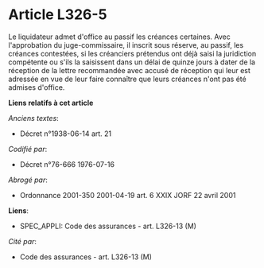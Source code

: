 # Article L326-5

Le liquidateur admet d'office au passif les créances certaines. Avec l'approbation du juge-commissaire, il inscrit sous
réserve, au passif, les créances contestées, si les créanciers prétendus ont déjà saisi la juridiction compétente ou s'ils la
saisissent dans un délai de quinze jours à dater de la réception de la lettre recommandée avec accusé de réception qui leur
est adressée en vue de leur faire connaître que leurs créances n'ont pas été admises d'office.

**Liens relatifs à cet article**

_Anciens textes_:

  - Décret n°1938-06-14 art. 21

_Codifié par_:

  - Décret n°76-666 1976-07-16

_Abrogé par_:

  - Ordonnance 2001-350 2001-04-19 art. 6 XXIX JORF 22 avril 2001

**Liens**:

  - SPEC_APPLI: Code des assurances - art. L326-13 (M)

_Cité par_:

  - Code des assurances - art. L326-13 (M)
